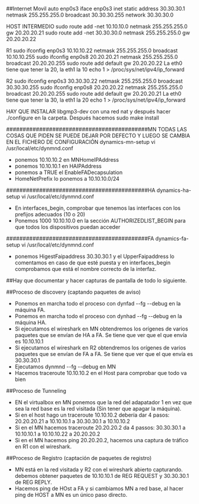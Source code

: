 ##Internet Movil
auto enp0s3
iface enp0s3 inet static
address 30.30.30.1
netmask 255.255.255.0
broadcast 30.30.30.255
network 30.30.30.0

HOST INTERMEDIO
sudo route add -net 10.10.10.0 netmask 255.255.255.0 gw 20.20.20.21
sudo route add -net 30.30.30.0 netmask 255.255.255.0 gw 20.20.20.22

R1
sudo ifconfig enp0s3 10.10.10.22 netmask 255.255.255.0 broadcast 10.10.10.255
sudo ifconfig enp0s8 20.20.20.21 netmask 255.255.255.0 broadcast 20.20.20.255
sudo route add default gw 20.20.20.22
La eth0 tiene que tener la 20, la eth1 la 10
echo 1 > /proc/sys/net/ipv4/ip_forward

R2
sudo ifconfig enp0s3 30.30.30.22 netmask 255.255.255.0 broadcast 30.30.30.255
sudo ifconfig enp0s8 20.20.20.22 netmask 255.255.255.0 broadcast 20.20.20.255
sudo route add default gw 20.20.20.21
La eth0 tiene que tener la 30, la eth1 la 20
echo 1 > /proc/sys/net/ipv4/ip_forward

HAY QUE INSTALAR libgmp3-dev con una red nat y después hacer ./configure en la carpeta.
Después hacemos sudo make install

###########################################MN
TODAS LAS COSAS QUE PIDEN SE PUEDE DEJAR POR DEFECTO Y LUEGO SE CAMBIA EN EL FICHERO DE CONFIGURACIÓN
dynamics-mn-setup
vi /usr/local/etc/dynmnd.conf 
- ponemos 10.10.10.2 en MNHomeIPAddress
- ponemos 10.10.10.1 en HAIPAddress
- ponemos a TRUE el EnableFADecapsulation
- HomeNetPrefix lo ponemos a 10.10.10.0/24

###########################################HA
dynamics-ha-setup
vi /usr/local/etc/dynmnd.conf 
- En interfaces_begin, comprobar que tenemos las interfaces con los prefijos adecuados (10 o 20)
- Ponemos 1000 10.10.10.0 en la sección AUTHORIZEDLIST_BEGIN para que todos los dispositivos puedan acceder

###########################################FA
dynamics-fa-setup
vi /usr/local/etc/dynmnd.conf 
- ponemos HigestFaipaddress 30.30.30.1 y el UpperFaipaddress lo comentamos en caso de que esté puesta y en interfaces_begin comprobamos que está el nombre correcto de la interfaz.

##Hay que documentar y hacer capturas de pantalla de todo lo siguiente.

##Proceso de discovery (captando paquetes de aviso)
- Ponemos en marcha todo el proceso con dynfad --fg --debug  en la máquina FA.
- Ponemos en marcha todo el proceso con dynhad --fg --debug  en la máquina HA. 
- Si ejecutamos el wireshark en MN obtendremos los orígenes de varios paquetes que se envían de HA a FA. Se tiene que ver que el que envía es 10.10.10.1
- Si ejecutamos el wireshark en R2 obtendremos los orígenes de varios paquetes que se envían de FA a FA. Se tiene que ver que el que envía es 30.30.30.1
- Ejecutamos dynmnd --fg --debug en MN
- Hacemos traceroute 10.10.10.2 en el Host para comprobar que todo va bien

##Proceso de Tunneling
- EN el virtualbox en MN ponemos que la red del adapatador 1 en vez que sea la red base es la red visitada (Sin tener que apagar la máquina).
- Si en el host hago un traceroute 10.10.10.2 debería dar 4 pasos: 20.20.20.21 a 10.10.10.1 a 30.30.30.1 a 10.10.10.2
- Si en el MN hacemos traceroute 20.20.20.2 da 4 passos: 30.30.30.1 a 10.10.10.1 a 10.10.10.22 a 20.20.20.2 
- Si en el MN hacemos ping 20.20.20.2, hacemos una captura de tráfico en R1 con el wireshark.

##Proceso de Registro (captación de paquetes de registro)
- MN está en la red visitada y R2 con el wireshark abierto capturando. debemos obtener paquetes de 10.10.10.1 de REG REQUEST y 30.30.30.1 de REG REPLY.
- Hacemos ping de HOst a FA y si cambiamos MN  a red base, al hacer ping de HOST a MN es un único paso directo.
